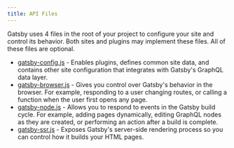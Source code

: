 ```yaml
---
title: API Files
---
```


Gatsby uses 4 files in the root of your project to configure your site and control its behavior. Both sites and plugins may implement these files. All of these files are optional.

- [gatsby-config.js](/docs/api-files-gatsby-config) - Enables plugins, defines common site data, and contains other site configuration that integrates with Gatsby's GraphQL data layer.
- [gatsby-browser.js](/docs/api-files-gatsby-browser) - Gives you control over Gatsby's behavior in the browser. For example, responding to a user changing routes, or calling a function when the user first opens any page.
- [gatsby-node.js](/docs/api-files-gatsby-node) - Allows you to respond to events in the Gatsby build cycle. For example, adding pages dynamically, editing GraphQL nodes as they are created, or performing an action after a build is complete.
- [gatsby-ssr.js](/docs/api-files-gatsby-ssr) - Exposes Gatsby's server-side rendering process so you can control how it builds your HTML pages.
